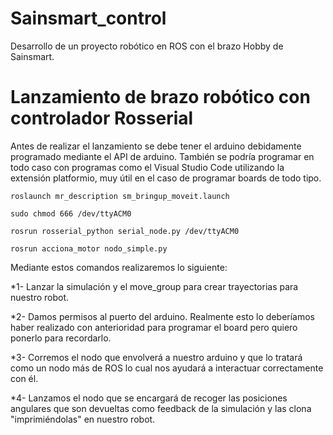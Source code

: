 # Sainsmart_control
Desarrollo de un proyecto robótico en ROS con el brazo Hobby de Sainsmart.

# Lanzamiento de brazo robótico con controlador Rosserial

Antes de realizar el lanzamiento se debe tener el arduino debidamente programado mediante 
el API de arduino. También se podría programar en todo caso con programas como el Visual Studio
Code utilizando la extensión platformio, muy útil en el caso de programar boards de todo tipo.

```
roslaunch mr_description sm_bringup_moveit.launch

sudo chmod 666 /dev/ttyACM0

rosrun rosserial_python serial_node.py /dev/ttyACM0

rosrun acciona_motor nodo_simple.py

```

Mediante estos comandos realizaremos lo siguiente:

*1- Lanzar la simulación y el move_group para crear trayectorias para nuestro robot.

*2- Damos permisos al puerto del arduino. Realmente esto lo deberíamos haber realizado con anterioridad para programar el board pero quiero ponerlo para recordarlo.

*3- Corremos el nodo que envolverá a nuestro arduino y que lo tratará como un nodo más de ROS lo cual nos ayudará a interactuar correctamente con él.

*4- Lanzamos el nodo que se encargará de recoger las posiciones angulares que son devueltas como feedback de la simulación y las clona "imprimiéndolas" en nuestro robot.





